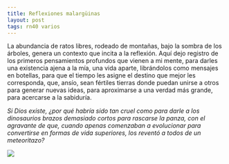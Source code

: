 ```yaml
---
title: Reflexiones malargüinas
layout: post
tags: rn40 varios
---
```


La abundancia de ratos libres, rodeado de montañas, bajo la sombra de los árboles, genera un contexto que incita a la reflexión. Aquí dejo registro de los primeros pensamientos profundos que vienen a mi mente, para darles una existencia ajena a la mía, una vida aparte, librándolos como mensajes en botellas, para que el tiempo les asigne el destino que mejor les corresponda, que, ansío, sean fértiles tierras donde puedan unirse a otros para generar nuevas ideas, para aproximarse a una verdad más grande, para acercarse a la sabiduría.

*Si Dios existe, ¿por qué habría sido tan cruel como para darle a los dinosaurios brazos demasiado cortos para rascarse la panza, con el agravante de que, cuando apenas comenzaban a evolucionar para convertirse en formas de vida superiores, los reventó a todos de un meteoritazo?*

[![](https://cloud.githubusercontent.com/assets/1107605/5804998/c80e0d7a-9fe9-11e4-87a5-1bb1067f1a94.JPG)](https://cloud.githubusercontent.com/assets/1107605/5804999/c8151282-9fe9-11e4-9deb-e530c2e368e4.JPG)
